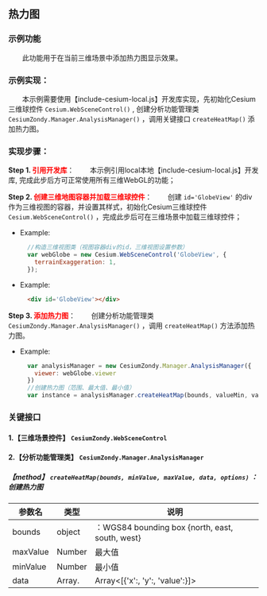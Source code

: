 ## 热力图

### 示例功能

&ensp;&ensp;&ensp;&ensp;此功能用于在当前三维场景中添加热力图显示效果。

### 示例实现：

&ensp;&ensp;&ensp;&ensp;本示例需要使用【include-cesium-local.js】开发库实现，先初始化Cesium三维球控件 `Cesium.WebSceneControl()` , 创建分析功能管理类 `CesiumZondy.Manager.AnalysisManager()` ，调用关键接口 `createHeatMap()` 添加热力图。

### 实现步骤：

**Step 1. <font color=red>引用开发库</font>**：
&ensp;&ensp;&ensp;&ensp;本示例引用local本地【include-cesium-local.js】开发库, 完成此步后方可正常使用所有三维WebGL的功能；

**Step 2. <font color=red>创建三维地图容器并加载三维球控件</font>**：
&ensp;&ensp;&ensp;&ensp;创建 `id='GlobeView'` 的div作为三维视图的容器，并设置其样式，初始化Cesium三维球控件 `Cesium.WebSceneControl()` ，完成此步后可在三维场景中加载三维球控件；

* Example:
  ``` Javascript
    //构造三维视图类（视图容器div的id，三维视图设置参数）
    var webGlobe = new Cesium.WebSceneControl('GlobeView', {
      terrainExaggeration: 1,
    });
  ```

* Example:
  ``` html
    <div id='GlobeView'></div>
  ```

**Step 3. <font color=red>添加热力图</font>**：
&ensp;&ensp;&ensp;&ensp;创建分析功能管理类 `CesiumZondy.Manager.AnalysisManager()` ，调用 `createHeatMap()` 方法添加热力图。

* Example:
  ``` Javascript
    var analysisManager = new CesiumZondy.Manager.AnalysisManager({
      viewer: webGlobe.viewer
    })
    //创建热力图（范围、最大值、最小值）
    var instance = analysisManager.createHeatMap(bounds, valueMin, valueMax, data, options);
  ```

### 关键接口

#### 1.【三维场景控件】 `CesiumZondy.WebSceneControl` 

#### 2.【分析功能管理类】 `CesiumZondy.Manager.AnalysisManager`

##### 【method】 `createHeatMap(bounds, minValue, maxValue, data, options)` ：创建热力图

|参数名|类型|说明|
|-|-|-|
|bounds|object|：WGS84 bounding box {north, east, south, west}|
|maxValue|Number|最大值|
|minValue|Number|最小值|
|data|Array.<Array>|Array<[{'x':, 'y':, 'value':}]>|
